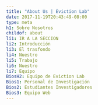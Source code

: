 ```yaml
---
title: "About Us | Eviction Lab"
date: 2017-11-19T20:43:49-08:00
type: meta
h1: Sobre Nosotros
childof: about
li1: IR A LA SECCION 
li2: Introducción 
li3: El trasfondo
li4: Nuestro
li5: Trabajo
li6: Nuestro
li7: Equipo
BiosH2: Equipo de Eviction Lab
Bios1: Personal de Investigación
Bios2: Estudiantes Investigadores 
Bios3: Equipo Web
---
```


